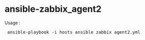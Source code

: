 # ansible-zabbix_agent2

Usage : 

<pre> ansible-playbook -i hosts ansible_zabbix_agent2.yml </pre>
